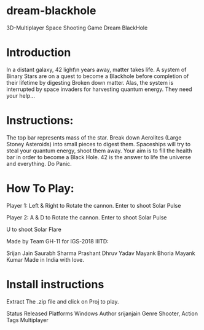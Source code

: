# dream-blackhole
3D-Multiplayer Space Shooting Game
Dream BlackHole
# Introduction
In a distant galaxy, 42 light\n
years away, matter takes life.
A system of Binary Stars are
on a quest to become a
Blackhole before completion
of their lifetime by digesting
Broken down matter.
Alas, the system is interrupted
by space invaders for
harvesting quantum energy.
They need your help…

# Instructions:

The top bar represents mass of the star.
Break down Aerolites (Large Stoney Asteroids) into small pieces to digest them.
Spaceships will try to steal your quantum energy, shoot them away.
Your aim is to fill the health bar in order to become a Black Hole.
42 is the answer to life the universe and everything.
Do Panic.
# How To Play:

Player 1: Left & Right to Rotate the cannon.
          Enter to shoot Solar Pulse

Player 2: A & D to Rotate the cannon.
          Enter to shoot Solar Pulse

U to shoot Solar Flare

<May the Force be with you>

Made by Team GH-11 for IGS-2018 IIITD: 


Srijan Jain
Saurabh Sharma
Prashant 
Dhruv Yadav
Mayank Bhoria
Mayank Kumar
Made in India with love.


# Install instructions
Extract The .zip file and click on Proj to play.


Status	Released
Platforms	Windows
Author	srijanjain
Genre	Shooter, Action
Tags	Multiplayer
